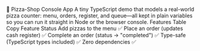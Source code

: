 🍕 Pizza-Shop Console App
A tiny TypeScript demo that models a real-world pizza counter: menu, orders, register, and queue—all kept in plain variables so you can run it straight in Node or the browser console.
Features
Table
Copy
Feature Status
Add pizzas to the menu ✅
Place an order (updates cash register) ✅
Complete an order (status → "completed") ✅
Type-safe (TypeScript types included) ✅
Zero dependencies ✅
